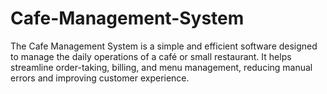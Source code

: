 # Cafe-Management-System
The Cafe Management System is a simple and efficient software designed to manage the daily operations of a café or small restaurant. It helps streamline order-taking, billing, and menu management, reducing manual errors and improving customer experience.
